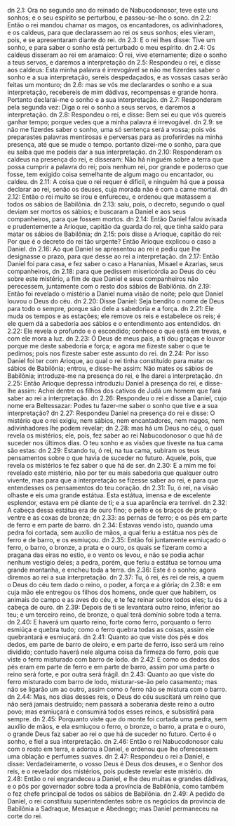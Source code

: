 dn 2.1: Ora no segundo ano do reinado de Nabucodonosor, teve este uns sonhos; e o seu espírito se perturbou, e passou-se-lhe o sono.
dn 2.2: Então o rei mandou chamar os magos, os encantadores, os adivinhadores, e os caldeus, para que declarassem ao rei os seus sonhos; eles vieram, pois, e se apresentaram diante do rei.
dn 2.3: E o rei lhes disse: Tive um sonho, e para saber o sonho está perturbado o meu espírito.
dn 2.4: Os caldeus disseram ao rei em aramaico: Ó rei, vive eternamente; dize o sonho a teus servos, e daremos a interpretação
dn 2.5: Respondeu o rei, e disse aos caldeus: Esta minha palavra é irrevogável se não me fizerdes saber o sonho e a sua interpretação, sereis despedaçados, e as vossas casas serão feitas um monturo;
dn 2.6: mas se vós me declarardes o sonho e a sua interpretação, recebereis de mim dádivas, recompensas e grande honra. Portanto declarai-me o sonho e a sua interpretação.
dn 2.7: Responderam pela segunda vez: Diga o rei o sonho a seus servos, e daremos a interpretação.
dn 2.8: Respondeu o rei, e disse: Bem sei eu que vós quereis ganhar tempo; porque vedes que a minha palavra é irrevogável.
dn 2.9: se não me fizerdes saber o sonho, uma só sentença será a vossa; pois vós preparastes palavras mentirosas e perversas para as proferirdes na minha presença, até que se mude o tempo. portanto dizei-me o sonho, para que eu saiba que me podeis dar a sua interpretação.
dn 2.10: Responderam os caldeus na presença do rei, e disseram: Não há ninguém sobre a terra que possa cumprir a palavra do rei; pois nenhum rei, por grande e poderoso que fosse, tem exigido coisa semelhante de algum mago ou encantador, ou caldeu.
dn 2.11: A coisa que o rei requer é difícil, e ninguém há que a possa declarar ao rei, senão os deuses, cuja morada não é com a carne mortal.
dn 2.12: Então o rei muito se irou e enfureceu, e ordenou que matassem a todos os sábios de Babilônia.
dn 2.13: saiu, pois, o decreto, segundo o qual deviam ser mortos os sábios; e buscaram a Daniel e aos seus companheiros, para que fossem mortos.
dn 2.14: Então Daniel falou avisada e prudentemente a Arioque, capitão da guarda do rei, que tinha saído para matar os sábios de Babilônia;
dn 2.15: pois disse a Arioque, capitão do rei: Por que é o decreto do rei tão urgente? Então Arioque explicou o caso a Daniel.
dn 2.16: Ao que Daniel se apresentou ao rei e pediu que lhe designasse o prazo, para que desse ao rei a interpretação.
dn 2.17: Então Daniel foi para casa, e fez saber o caso a Hananias, Misael e Azarias, seus companheiros,
dn 2.18: para que pedissem misericórdia ao Deus do céu sobre este mistério, a fim de que Daniel e seus companheiros não perecessem, juntamente com o resto dos sábios de Babilônia.
dn 2.19: Então foi revelado o mistério a Daniel numa visão de noite; pelo que Daniel louvou o Deus do céu.
dn 2.20: Disse Daniel: Seja bendito o nome de Deus para todo o sempre, porque são dele a sabedoria e a força.
dn 2.21: Ele muda os tempos e as estações; ele remove os reis e estabelece os reis; é ele quem dá a sabedoria aos sábios e o entendimento aos entendidos.
dn 2.22: Ele revela o profundo e o escondido; conhece o que está em trevas, e com ele mora a luz.
dn 2.23: Ó Deus de meus pais, a ti dou graças e louvor porque me deste sabedoria e força; e agora me fizeste saber o que te pedimos; pois nos fizeste saber este assunto do rei.
dn 2.24: Por isso Daniel foi ter com Arioque, ao qual o rei tinha constituído para matar os sábios de Babilônia; entrou, e disse-lhe assim: Não mates os sábios de Babilônia; introduze-me na presença do rei, e lhe darei a interpretação.
dn 2.25: Então Arioque depressa introduziu Daniel à presença do rei, e disse-lhe assim: Achei dentre os filhos dos cativos de Judá um homem que fará saber ao rei a interpretação.
dn 2.26: Respondeu o rei e disse a Daniel, cujo nome era Beltessazar: Podes tu fazer-me saber o sonho que tive e a sua interpretação?
dn 2.27: Respondeu Daniel na presença do rei e disse: O mistério que o rei exigiu, nem sábios, nem encantadores, nem magos, nem adivinhadores lhe podem revelar;
dn 2.28: mas há um Deus no céu, o qual revela os mistérios; ele, pois, fez saber ao rei Nabucodonosor o que há de suceder nos últimos dias. O teu sonho e as visões que tiveste na tua cama são estas:
dn 2.29: Estando tu, ó rei, na tua cama, subiram os teus pensamentos sobre o que havia de suceder no futuro. Aquele, pois, que revela os mistérios te fez saber o que há de ser.
dn 2.30: E a mim me foi revelado este mistério, não por ter eu mais sabedoria que qualquer outro vivente, mas para que a interpretação se fizesse saber ao rei, e para que entendesses os pensamentos do teu coração.
dn 2.31: Tu, ó rei, na visão olhaste e eis uma grande estátua. Esta estátua, imensa e de excelente esplendor, estava em pé diante de ti; e a sua aparência era terrível.
dn 2.32: A cabeça dessa estátua era de ouro fino; o peito e os braços de prata; o ventre e as coxas de bronze;
dn 2.33: as pernas de ferro; e os pés em parte de ferro e em parte de barro.
dn 2.34: Estavas vendo isto, quando uma pedra foi cortada, sem auxílio de mãos, a qual feriu a estátua nos pés de ferro e de barro, e os esmiuçou.
dn 2.35: Então foi juntamente esmiuçado o ferro, o barro, o bronze, a prata e o ouro, os quais se fizeram como a pragana das eiras no estio, e o vento os levou, e não se podia achar nenhum vestígio deles; a pedra, porém, que feriu a estátua se tornou uma grande montanha, e encheu toda a terra.
dn 2.36: Este é o sonho; agora diremos ao rei a sua interpretação.
dn 2.37: Tu, ó rei, és rei de reis, a quem o Deus do céu tem dado o reino, o poder, a força e a glória;
dn 2.38: e em cuja mão ele entregou os filhos dos homens, onde quer que habitem, os animais do campo e as aves do céu, e te fez reinar sobre todos eles; tu és a cabeça de ouro.
dn 2.39: Depois de ti se levantará outro reino, inferior ao teu; e um terceiro reino, de bronze, o qual terá domínio sobre toda a terra.
dn 2.40: E haverá um quarto reino, forte como ferro, porquanto o ferro esmiúça e quebra tudo; como o ferro quebra todas as coisas, assim ele quebrantará e esmiuçará.
dn 2.41: Quanto ao que viste dos pés e dos dedos, em parte de barro de oleiro, e em parte de ferro, isso será um reino dividido; contudo haverá nele alguma coisa da firmeza do ferro, pois que viste o ferro misturado com barro de lodo.
dn 2.42: E como os dedos dos pés eram em parte de ferro e em parte de barro, assim por uma parte o reino será forte, e por outra será frágil.
dn 2.43: Quanto ao que viste do ferro misturado com barro de lodo, misturar-se-ão pelo casamento; mas não se ligarão um ao outro, assim como o ferro não se mistura com o barro.
dn 2.44: Mas, nos dias desses reis, o Deus do céu suscitará um reino que não será jamais destruído; nem passará a soberania deste reino a outro povo; mas esmiuçará e consumirá todos esses reinos, e subsistirá para sempre.
dn 2.45: Porquanto viste que do monte foi cortada uma pedra, sem auxílio de mãos, e ela esmiuçou o ferro, o bronze, o barro, a prata e o ouro, o grande Deus faz saber ao rei o que há de suceder no futuro. Certo é o sonho, e fiel a sua interpretação.
dn 2.46: Então o rei Nabucodonosor caiu com o rosto em terra, e adorou a Daniel, e ordenou que lhe oferecessem uma oblação e perfumes suaves.
dn 2.47: Respondeu o rei a Daniel, e disse: Verdadeiramente, o vosso Deus é Deus dos deuses, e o Senhor dos reis, e o revelador dos mistérios, pois pudeste revelar este mistério.
dn 2.48: Então o rei engrandeceu a Daniel, e lhe deu muitas e grandes dádivas, e o pôs por governador sobre toda a província de Babilônia, como também o fez chefe principal de todos os sábios de Babilônia.
dn 2.49: A pedido de Daniel, o rei constituiu superintendentes sobre os negócios da província de Babilônia a Sadraque, Mesaque e Abednego; mas Daniel permaneceu na corte do rei.
